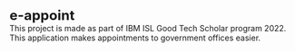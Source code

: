  <font size = 5> **e-appoint** </font> <br/>
This project is made as part of IBM ISL Good Tech Scholar program 2022. This application makes appointments to government offices easier.<br/>
